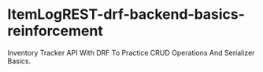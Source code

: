 # ItemLogREST-drf-backend-basics-reinforcement
Inventory Tracker API With DRF To Practice CRUD Operations And Serializer Basics.
